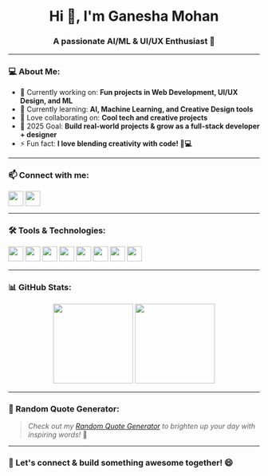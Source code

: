 
<h1 align="center">Hi 👋, I'm Ganesha Mohan</h1>
<h3 align="center">A passionate AI/ML & UI/UX Enthusiast 🚀</h3>

---

### 💻 About Me:
- 🔭 Currently working on: **Fun projects in Web Development, UI/UX Design, and ML**
- 🌱 Currently learning: **AI, Machine Learning, and Creative Design tools**
- 👯 Love collaborating on: **Cool tech and creative projects**
- 🥅 2025 Goal: **Build real-world projects & grow as a full-stack developer + designer**
- ⚡ Fun fact: **I love blending creativity with code! 🎨💻**

---

### 📫 Connect with me:
<p align="left">
<a href="https://github.com/ganesha1709" target="blank"><img align="center" src="https://img.shields.io/badge/GitHub-100000?style=for-the-badge&logo=github&logoColor=white" height="30" /></a>
<a href="https://www.linkedin.com/in/ganesha-mohan-aa9615244/?utm_source=share&utm_campaign=share_via&utm_content=profile&utm_medium=android_app" target="blank"><img align="center" src="https://img.shields.io/badge/LinkedIn-0077b5?style=for-the-badge&logo=linkedin&logoColor=white" height="30" /></a>
</p>

---

### 🛠️ Tools & Technologies:
<p align="left">
<img src="https://img.shields.io/badge/HTML5-E34F26?style=for-the-badge&logo=html5&logoColor=white" height="30"/>
<img src="https://img.shields.io/badge/CSS3-1572B6?style=for-the-badge&logo=css3&logoColor=white" height="30"/>
<img src="https://img.shields.io/badge/JavaScript-F7DF1E?style=for-the-badge&logo=javascript&logoColor=black" height="30"/>
<img src="https://img.shields.io/badge/Python-3776AB?style=for-the-badge&logo=python&logoColor=white" height="30"/>
<img src="https://img.shields.io/badge/Figma-F24E1E?style=for-the-badge&logo=figma&logoColor=white" height="30"/>
<img src="https://img.shields.io/badge/Canva-00C4CC?style=for-the-badge&logo=canva&logoColor=white" height="30"/>
<img src="https://img.shields.io/badge/Blender-F5792A?style=for-the-badge&logo=blender&logoColor=white" height="30"/>
<img src="https://img.shields.io/badge/VSCode-0078D4?style=for-the-badge&logo=visualstudio&logoColor=white" height="30"/>
</p>

---

### 📊 GitHub Stats:
<p align="center">
  <img src="https://github-readme-stats.vercel.app/api?username=ganesha1709&show_icons=true&theme=radical" height="160"/>
  <img src="https://github-readme-streak-stats.herokuapp.com/?user=ganesha1709&theme=radical" height="160"/>
</p>

---

### 🎯 Random Quote Generator:
> *Check out my [Random Quote Generator](https://ganesha1709.github.io/random-quote-generator/) to brighten up your day with inspiring words!* 🌟

---

### 🎉 Let's connect & build something awesome together! 😄
